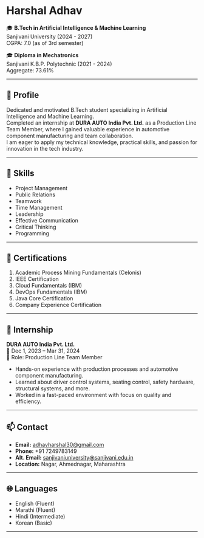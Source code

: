 # Harshal Adhav

🎓 **B.Tech in Artificial Intelligence & Machine Learning**  
Sanjivani University (2024 - 2027)  
CGPA: 7.0 (as of 3rd semester)  

🎓 **Diploma in Mechatronics**  
Sanjivani K.B.P. Polytechnic (2021 - 2024)  
Aggregate: 73.61%

---

## 💼 Profile

Dedicated and motivated B.Tech student specializing in Artificial Intelligence and Machine Learning.  
Completed an internship at **DURA AUTO India Pvt. Ltd.** as a Production Line Team Member, where I gained valuable experience in automotive component manufacturing and team collaboration.  
I am eager to apply my technical knowledge, practical skills, and passion for innovation in the tech industry.

---

## 🧠 Skills

- Project Management  
- Public Relations  
- Teamwork  
- Time Management  
- Leadership  
- Effective Communication  
- Critical Thinking  
- Programming  

---

## 📜 Certifications

1. Academic Process Mining Fundamentals (Celonis)  
2. IEEE Certification  
3. Cloud Fundamentals (IBM)  
4. DevOps Fundamentals (IBM)  
5. Java Core Certification  
6. Company Experience Certification  

---

## 💼 Internship

**DURA AUTO India Pvt. Ltd.**  
📅 Dec 1, 2023 – Mar 31, 2024  
📌 Role: Production Line Team Member  
- Hands-on experience with production processes and automotive component manufacturing.  
- Learned about driver control systems, seating control, safety hardware, structural systems, and more.  
- Worked in a fast-paced environment with focus on quality and efficiency.

---

## 📫 Contact

- **Email:** [adhavharshal30@gmail.com](mailto:adhavharshal30@gmail.com)  
- **Phone:** +91 7249783149  
- **Alt. Email:** sanjivaniuniversity@sanjivani.edu.in  
- **Location:** Nagar, Ahmednagar, Maharashtra

---

## 🌐 Languages

- English (Fluent)  
- Marathi (Fluent)  
- Hindi (Intermediate)  
- Korean (Basic)

---


